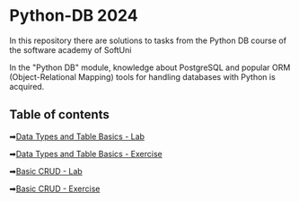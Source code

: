# Python-DB 2024
In this repository there are solutions to tasks from the Python DB course of the software academy of SoftUni

In the "Python DB" module, knowledge about PostgreSQL and popular ORM (Object-Relational Mapping) tools for handling databases with Python is acquired.

## Table of contents

➡[Data Types and Table Basics - Lab](https://github.com/GeorgiDN/Python-DB/tree/main/01_PostgreSQL/Data%20Types%20and%20Table%20Basics%20-%20Lab)

➡[Data Types and Table Basics - Exercise](https://github.com/GeorgiDN/Python-DB/tree/main/01_PostgreSQL/Data%20Types%20and%20Table%20Basics%20-%20Exercise)

➡[Basic CRUD - Lab](https://github.com/GeorgiDN/Python-DB/tree/main/01_PostgreSQL/Basic%20CRUD%20-%20Lab)

➡[Basic CRUD - Exercise](https://github.com/GeorgiDN/Python-DB/tree/main/01_PostgreSQL/Basic%20CRUD%20-%20Exercise)

